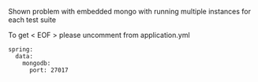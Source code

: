 Shown problem with embedded mongo with running multiple instances for each test suite

To get < EOF > please uncomment from application.yml

```
spring:
  data:
    mongodb:
      port: 27017
```